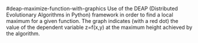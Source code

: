 #deap-maximize-function-with-graphics
Use of the DEAP (Distributed Evolutionary Algorithms in Python) framework in order to find a local maximum for a given function. The graph indicates (with a red dot) the value of the dependent variable z=f(x,y) at the maximum height achieved by the algorithm.

